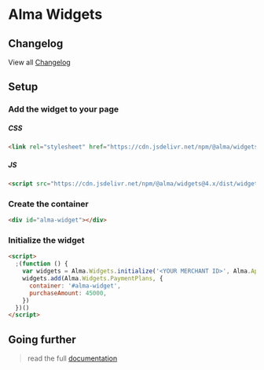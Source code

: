# Alma Widgets

## Changelog 

View all [Changelog](https://github.com/alma/widgets/releases)

## Setup

### Add the widget to your page
##### CSS

```html
<link rel="stylesheet" href="https://cdn.jsdelivr.net/npm/@alma/widgets@4.x/dist/widgets.min.css" />
```

##### JS

```html
<script src="https://cdn.jsdelivr.net/npm/@alma/widgets@4.x/dist/widgets.umd.js"></script>
```

### Create the container

```html
<div id="alma-widget"></div>
```

### Initialize the widget

```html
<script>
  ;(function () {
    var widgets = Alma.Widgets.initialize('<YOUR MERCHANT ID>', Alma.ApiMode.LIVE)
    widgets.add(Alma.Widgets.PaymentPlans, {
      container: '#alma-widget',
      purchaseAmount: 45000,
    })
  })()
</script>
```

## Going further

> read the full [documentation](./documentation.md)
